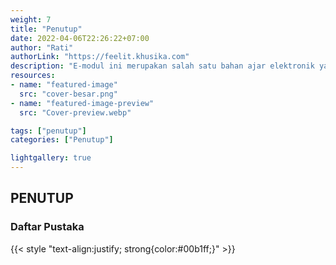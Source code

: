 ```yaml
---
weight: 7
title: "Penutup"
date: 2022-04-06T22:26:22+07:00
author: "Rati"
authorLink: "https://feelit.khusika.com"
description: "E-modul ini merupakan salah satu bahan ajar elektronik yang dapat dimanfaatkan siswa dimanapun dan kapanpun menggunakan gawai ataupun perangkat komputer/laptop yang terhubung ke internet."
resources:
- name: "featured-image"
  src: "cover-besar.png"
- name: "featured-image-preview"
  src: "Cover-preview.webp"

tags: ["penutup"]
categories: ["Penutup"]

lightgallery: true
---
```


## PENUTUP
### Daftar Pustaka
{{< style "text-align:justify; strong{color:#00b1ff;}" >}}
<!--This is a **right-aligned** paragraph.
-->

